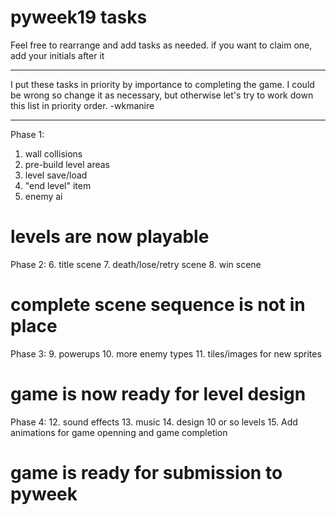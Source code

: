 pyweek19 tasks
==============

Feel free to rearrange and add tasks as needed.  if you want to claim one,
add your initials after it

---

I put these tasks in priority by importance to completing the game. I
could be wrong so change it as necessary, but otherwise let's try to
work down this list in priority order.  -wkmanire

---

Phase 1:
 1. wall collisions
 2. pre-build level areas
 3. level save/load
 4. "end level" item
 5. enemy ai

# levels are now playable #

Phase 2:
 6. title scene
 7. death/lose/retry scene
 8. win scene

# complete scene sequence is not in place #

Phase 3:
 9. powerups
10. more enemy types
11. tiles/images for new sprites

# game is now ready for level design #

Phase 4:
12. sound effects
13. music
14. design 10 or so levels
15. Add animations for game openning and game completion

# game is ready for submission to pyweek #
